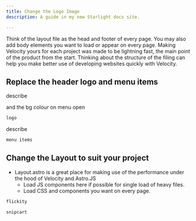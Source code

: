 ```yaml
---
title: Change the Logo Image
description: A guide in my new Starlight docs site.

---
```


Think of the layout file as the head and footer of every page. You may also add body elements you want to load or appear on every page.
Making Velocity yours for each project was made to be lightning fast, the main point of the product from the start. Thinking about the structure of the filing can help you make better use of developing websites quickly with Velocity.

## Replace the header logo and menu items

describe

and the bg colour on menu open

```bash title="header.astro (logo src and bg colour)"
logo
```


describe 



```bash title="footer.astro (menu items)"
menu items
```


## Change the Layout to suit your project
- Layout.astro is a great place for making use of the performance under the hood of Velocity and Astro.JS
    - Load JS components here if possible for single load of heavy files.
    - Load CSS and components you want on every page.
   

```bash title="layout.astro (Flickity.JS)"
flickity
```


```bash title="layout.astro (Snipcart.JS)"
snipcart
```